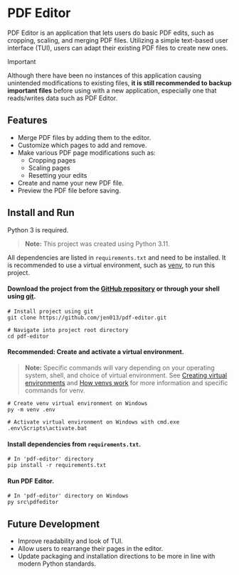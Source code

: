 # PDF Editor

PDF Editor is an application that lets users do basic PDF edits, such as cropping, scaling, and merging PDF files. Utilizing a simple text-based user interface (TUI), users can adapt their existing PDF files to create new ones.

> [!IMPORTANT]
> Although there have been no instances of this application causing unintended modifications to existing files, **it is still recommended to backup important files** before using with a new application, especially one that reads/writes data such as PDF Editor.

## Features

- Merge PDF files by adding them to the editor.
- Customize which pages to add and remove.
- Make various PDF page modifications such as:
  - Cropping pages
  - Scaling pages
  - Resetting your edits
- Create and name your new PDF file.
- Preview the PDF file before saving.

## Install and Run

Python 3 is required. 

> **Note:** This project was created using Python 3.11.

All dependencies are listed in `requirements.txt` and need to be installed. It is recommended to use a virtual environment, such as  [venv](https://docs.python.org/3/library/venv.html), to run this project. 

#### Download the project from the [GitHub repository](https://github.com/jen013/pdf-editor) or through your shell using [git](https://git-scm.com/book/en/v2/Getting-Started-Installing-Git).

```shell
# Install project using git
git clone https://github.com/jen013/pdf-editor.git

# Navigate into project root directory
cd pdf-editor
```

#### **Recommended:** Create and activate a virtual environment.

> **Note:** Specific commands will vary depending on your operating system, shell, and choice of virtual environment.
See [Creating virtual environments](https://docs.python.org/3/library/venv.html#creating-virtual-environments) and [How venvs work](https://docs.python.org/3/library/venv.html#how-venvs-work) for more information and specific commands for venv.

```shell
# Create venv virtual environment on Windows
py -m venv .env

# Activate virtual environment on Windows with cmd.exe
.env\Scripts\activate.bat
```

#### Install dependencies from `requirements.txt`.

```shell
# In 'pdf-editor' directory
pip install -r requirements.txt
```

#### Run PDF Editor.

```shell
# In 'pdf-editor' directory on Windows
py src\pdfeditor
```

## Future Development

- Improve readability and look of TUI.
- Allow users to rearrange their pages in the editor.
- Update packaging and installation directions to be more in line with modern Python standards.